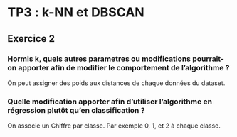 # TP3 : k-NN et DBSCAN

## Exercice 2

### Hormis k, quels autres parametres ou modifications pourrait-on apporter afin de modifier le comportement de l’algorithme ?

On peut assigner des poids aux distances de chaque données du dataset.

### Quelle modification apporter afin d’utiliser l’algorithme en régression plutôt qu’en classification ?

On associe un Chiffre par classe. Par exemple 0, 1, et 2 à chaque classe.
